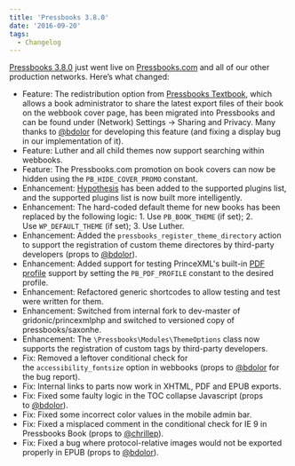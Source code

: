 ```yaml
---
title: 'Pressbooks 3.8.0'
date: '2016-09-20'
tags:
  - Changelog
---
```


[Pressbooks 3.8.0](https://github.com/pressbooks/pressbooks/releases/tag/v3.8.0) just went
live on [Pressbooks.com](https://pressbooks.com/) and all of our other production
networks. Here’s what changed:

- Feature: The redistribution option
  from [Pressbooks Textbook](https://github.com/BCcampus/pressbooks-textbook/), which
  allows a book administrator to share the latest export files of their book on the
  webbook cover page, has been migrated into Pressbooks and can be found under (Network)
  Settings -> Sharing and Privacy. Many thanks to [@bdolor](https://github.com/bdolor) for
  developing this feature (and fixing a display bug in our implementation of it).
- Feature: Luther and all child themes now support searching within webbooks.
- Feature: The Pressbooks.com promotion on book covers can now be hidden using
  the `PB_HIDE_COVER_PROMO` constant.
- Enhancement: [Hypothesis](https://wordpress.org/plugins/hypothesis/) has been added to
  the supported plugins list, and the supported plugins list is now built more
  intelligently.
- Enhancement: The hard-coded default theme for new books has been replaced by the
  following logic: 1. Use `PB_BOOK_THEME` (if set); 2. Use `WP_DEFAULT_THEME` (if set); 3.
  Use Luther.
- Enhancement: Added the `pressbooks_register_theme_directory` action to support the
  registration of custom theme directores by third-party developers (props
  to [@bdolor](https://github.com/bdolor)).
- Enhancement: Added support for testing PrinceXML's
  built-in [PDF profile](http://www.princexml.com/doc/properties/prince-pdf-profile/) support
  by setting the `PB_PDF_PROFILE` constant to the desired profile.
- Enhancement: Refactored generic shortcodes to allow testing and test were written for
  them.
- Enhancement: Switched from internal fork to dev-master of gridonic/princexmlphp and
  switched to versioned copy of pressbooks/saxonhe.
- Enhancement: The `\Pressbooks\Modules\ThemeOptions` class now supports the registration
  of custom tags by third-party developers.
- Fix: Removed a leftover conditional check for the `accessibility_fontsize` option in
  webbooks (props to [@bdolor](https://github.com/bdolor) for the bug report).
- Fix: Internal links to parts now work in XHTML, PDF and EPUB exports.
- Fix: Fixed some faulty logic in the TOC collapse Javascript (props
  to [@bdolor](https://github.com/bdolor)).
- Fix: Fixed some incorrect color values in the mobile admin bar.
- Fix: Fixed a misplaced comment in the conditional check for IE 9 in Pressbooks Book
  (props to [@chrillep](https://github.com/chrillep)).
- Fix: Fixed a bug where protocol-relative images would not be exported properly in EPUB
  (props to [@bdolor](https://github.com/bdolor)).
